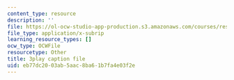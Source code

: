 ```yaml
---
content_type: resource
description: ''
file: https://ol-ocw-studio-app-production.s3.amazonaws.com/courses/res-9-003-brains-minds-and-machines-summer-course-summer-2015/eb77dc2003ab5aac8ba61b7fa4e03f2e_Bn49TBjEAI4.vtt
file_type: application/x-subrip
learning_resource_types: []
ocw_type: OCWFile
resourcetype: Other
title: 3play caption file
uid: eb77dc20-03ab-5aac-8ba6-1b7fa4e03f2e
---
```

